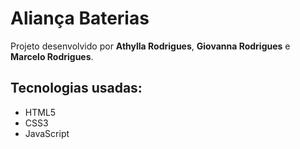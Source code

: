 # Aliança Baterias

Projeto desenvolvido por **Athylla Rodrigues**, **Giovanna Rodrigues** e **Marcelo Rodrigues**.

## Tecnologias usadas:
- HTML5
- CSS3
- JavaScript